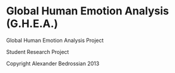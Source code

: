 Global Human Emotion Analysis (G.H.E.A.)
====

Global Human Emotion Analysis Project

Student Research Project

Copyright Alexander Bedrossian 2013
